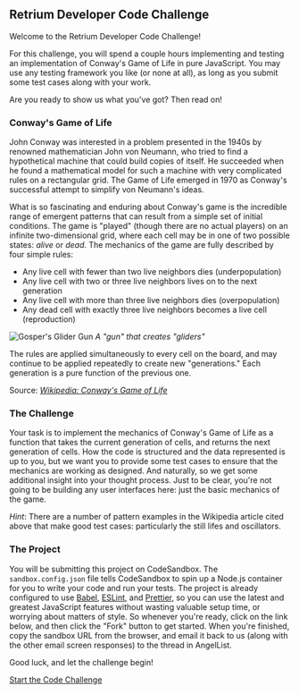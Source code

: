 ## Retrium Developer Code Challenge

Welcome to the Retrium Developer Code Challenge!

For this challenge, you will spend a couple hours implementing and testing an implementation of Conway's Game of Life in pure JavaScript. You may use any testing framework you like (or none at all), as long as you submit some test cases along with your work.

Are you ready to show us what you've got? Then read on!

### Conway's Game of Life

John Conway was interested in a problem presented in the 1940s by renowned mathematician John von Neumann, who tried to find a hypothetical machine that could build copies of itself. He succeeded when he found a mathematical model for such a machine with very complicated rules on a rectangular grid. The Game of Life emerged in 1970 as Conway's successful attempt to simplify von Neumann's ideas.

What is so fascinating and enduring about Conway's game is the incredible range of emergent patterns that can result from a simple set of initial conditions. The game is "played" (though there are no actual players) on an infinite two-dimensional grid, where each cell may be in one of two possible states: _alive_ or _dead_. The mechanics of the game are fully described by four simple rules:

- Any live cell with fewer than two live neighbors dies (underpopulation)
- Any live cell with two or three live neighbors lives on to the next generation
- Any live cell with more than three live neighbors dies (overpopulation)
- Any dead cell with exactly three live neighbors becomes a live cell (reproduction)

![Gosper's Glider Gun](https://upload.wikimedia.org/wikipedia/commons/e/e5/Gospers_glider_gun.gif) _A "gun" that creates "gliders"_

The rules are applied simultaneously to every cell on the board, and may continue to be applied repeatedly to create new "generations." Each generation is a pure function of the previous one.

Source: [_Wikipedia: Conway's Game of Life_](https://en.wikipedia.org/wiki/Conway%27s_Game_of_Life)

### The Challenge

Your task is to implement the mechanics of Conway's Game of Life as a function that takes the current generation of cells, and returns the next generation of cells. How the code is structured and the data represented is up to you, but we want you to provide some test cases to ensure that the mechanics are working as designed. And naturally, so we get some additional insight into your thought process. Just to be clear, you're not going to be building any user interfaces here: just the basic mechanics of the game.

_Hint_: There are a number of pattern examples in the Wikipedia article cited above that make good test cases: particularly the still lifes and oscillators.

### The Project

You will be submitting this project on CodeSandbox. The `sandbox.config.json` file tells CodeSandbox to spin up a Node.js container for you to write your code and run your tests. The project is already configured to use [Babel](https://babeljs.io/), [ESLint](https://eslint.org/), and [Prettier](https://prettier.io/), so you can use the latest and greatest JavaScript features without wasting valuable setup time, or worrying about matters of style. So whenever you're ready, click on the link below, and then click the "Fork" button to get started. When you're finished, copy the sandbox URL from the browser, and email it back to us (along with the other email screen responses) to the thread in AngelList.

Good luck, and let the challenge begin!

[Start the Code Challenge](https://codesandbox.io/s/github/Retrium/dev-candidate/tree/master/code-challenge)
